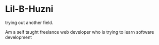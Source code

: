 # Lil-B-Huzni
trying out another field.

Am a self taught freelance web developer who is trying to learn software development
